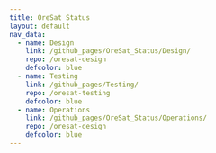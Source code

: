 ```yaml
---
title: OreSat Status
layout: default
nav_data:
  - name: Design
    link: /github_pages/OreSat_Status/Design/
    repo: /oresat-design
    defcolor: blue
  - name: Testing
    link: /github_pages/Testing/
    repo: /oresat-testing
    defcolor: blue
  - name: Operations
    link: /github_pages/OreSat_Status/Operations/
    repo: /oresat-design
    defcolor: blue
---
```


